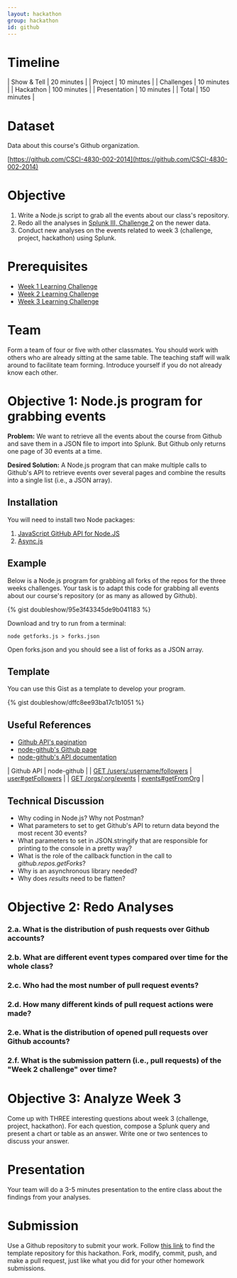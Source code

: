 ```yaml
---
layout: hackathon
group: hackathon
id: github
---
```


# Timeline

| Show & Tell | 20 minutes |
| Project | 10 minutes |
| Challenges | 10 minutes |
| Hackathon | 100 minutes |
| Presentation | 10 minutes |
| Total | 150 minutes |

# Dataset

Data about this course's Github organization.

[https://github.com/CSCI-4830-002-2014](https://github.com/CSCI-4830-002-2014)

# Objective

1. Write a Node.js script to grab all the events about our class's repository.
2. Redo all the analyses in [Splunk III, Challenge 2](/units/splunk_3/) on the newer data.
3. Conduct new analyses on the events related to week 3 (challenge, project, hackathon) using Splunk.

# Prerequisites

* [Week 1 Learning Challenge](/challenges/1)
* [Week 2 Learning Challenge](/challenges/2)
* [Week 3 Learning Challenge](/challenges/3)

# Team

Form a team of four or five with other classmates. You should work with others who are already sitting at the same table. The teaching staff will walk around to facilitate team forming. Introduce yourself if you do not already know each other.


# Objective 1: Node.js program for grabbing events

__Problem:__ We want to retrieve all the events about the course from Github and save them in a JSON file to import into Splunk. But Github only returns one page of 30 events at a time.

__Desired Solution:__ A Node.js program that can make multiple calls to Github's API to retrieve events over several pages and combine the results into a single list (i.e., a JSON array).

## Installation 

You will need to install two Node packages:

1. [JavaScript GitHub API for Node.JS](https://github.com/ajaxorg/node-github)
2. [Async.js](https://github.com/caolan/async)

## Example

Below is a Node.js program for grabbing all forks of the repos for the three weeks challenges. Your task is to adapt this code for grabbing all events about our course's repository (or as many as allowed by Github).

{% gist doubleshow/95e3f43345de9b041183 %}

Download and try to run from a terminal:
	
	node getforks.js > forks.json

Open forks.json and you should see a list of forks as a JSON array.

## Template

You can use this Gist as a template to develop your program.

{% gist doubleshow/dffc8ee93ba17c1b1051 %}

## Useful References

* [Github API's pagination](https://developer.github.com/v3/#pagination)
* [node-github's Github page](https://github.com/ajaxorg/node-github)
* [node-github's API documentation](http://ajaxorg.github.io/node-github/)


| Github API | node-github |
| [GET /users/:username/followers](https://developer.github.com/v3/users/followers/#list-followers-of-a-user) | [user#getFollowers](http://ajaxorg.github.io/node-github/#user.prototype.getFollowers) |
| [GET /orgs/:org/events](https://developer.github.com/v3/activity/events/#list-public-events-for-an-organization) | [events#getFromOrg](http://ajaxorg.github.io/node-github/#events.prototype.getFromOrg) |

## Technical Discussion

* Why coding in Node.js? Why not Postman?
* What parameters to set to get Github's API to return data beyond the most recent 30 events?
* What parameters to set in JSON.stringify that are responsible for printing to the console in a pretty way?
* What is the role of the callback function in the call to _github.repos.getForks_? 
* Why is an asynchronous library needed?
* Why does _results_ need to be flatten?

# Objective 2: Redo Analyses

### 2.a. What is the distribution of push requests over Github accounts?

### 2.b. What are different event types compared over time for the whole class?

### 2.c. Who had the most number of pull request events?

### 2.d. How many different kinds of pull request actions were made?

### 2.e. What is the distribution of opened pull requests over Github accounts?

### 2.f. What is the submission pattern (i.e., pull requests) of the "Week 2 challenge" over time?

# Objective 3: Analyze Week 3

Come up with THREE interesting questions about week 3 (challenge, project, hackathon). For each question, compose a Splunk query and present a chart or table as an answer. Write one or two sentences to discuss your answer.

# Presentation

Your team will do a 3-5 minutes presentation to the entire class about the findings from your analyses.

# Submission

Use a Github repository to submit your work. Follow [this link](https://github.com/CSCI-4830-002-2014/hackathon-github) to find the template repository for this hackathon. Fork, modify, commit, push, and make a pull request, just like what you did for your other homework submissions.

